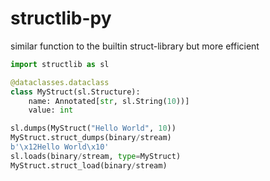 # structlib-py
similar function to the builtin struct-library but more efficient

```python
import structlib as sl

@dataclasses.dataclass
class MyStruct(sl.Structure):
    name: Annotated[str, sl.String(10))]
    value: int

sl.dumps(MyStruct("Hello World", 10))
MyStruct.struct_dumps(binary/stream)
b'\x12Hello World\x10'
sl.loads(binary/stream, type=MyStruct)
MyStruct.struct_load(binary/stream)
```
